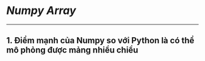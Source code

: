 # ***Numpy Array***
--- 
## 1. Điểm mạnh của Numpy so với Python là có thể mô phỏng được mảng nhiều chiều 



